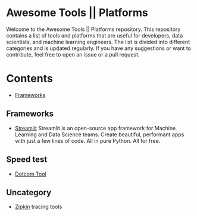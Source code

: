 # Awesome Tools || Platforms
Welcome to the Awesome Tools || Platforms repository. This repository contains a list of tools and platforms that are useful for developers, data scientists, and machine learning engineers. The list is divided into different categories and is updated regularly. If you have any suggestions or want to contribute, feel free to open an issue or a pull request.

# Contents
- [Frameworks](#Frameworks)

## Frameworks

- [Streamlit](https://streamlit.io/generative-ai?ref=blog.streamlit.io) Streamlit is an open-source app framework for Machine Learning and Data Science teams. Create beautiful, performant apps with just a few lines of code. All in pure Python. All for free.

## Speed test

- [Dotcom Tool](https://www.dotcom-tools.com/)

## Uncategory

- [Zipkin](https://zipkin.io/) tracing tools
